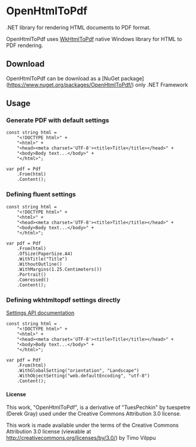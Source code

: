 # OpenHtmlToPdf #

.NET library for rendering HTML documents to PDF format. 

OpenHtmlToPdf uses [WkHtmlToPdf](http://github.com/antialize/wkhtmltopdf) native Windows library for HTML to PDF rendering.

## Download ##

OpenHtmlToPdf can be download as a [NuGet package] (https://www.nuget.org/packages/OpenHtmlToPdf/) only .NET Framework

## Usage ##

### Generate PDF with default settings ###
	const string html =
		"<!DOCTYPE html>" +
		"<html>" +
		"<head><meta charset='UTF-8'><title>Title</title></head>" +
		"<body>Body text...</body>" +
		"</html>";

	var pdf = Pdf
		.From(html)
		.Content();

### Defining fluent settings ###
	const string html =
		"<!DOCTYPE html>" +
		"<html>" +
		"<head><meta charset='UTF-8'><title>Title</title></head>" +
		"<body>Body text...</body>" +
		"</html>";

	var pdf = Pdf
		.From(html)
		.OfSize(PaperSize.A4)
		.WithTitle("Title")
		.WithoutOutline()
		.WithMargins(1.25.Centimeters())
		.Portrait()
		.Comressed()
		.Content();

### Defining wkhtmltopdf settings directly ###

[Settings API documentation](http://wkhtmltopdf.org/libwkhtmltox/pagesettings.html)

	const string html =
		"<!DOCTYPE html>" +
		"<html>" +
		"<head><meta charset='UTF-8'><title>Title</title></head>" +
		"<body>Body text...</body>" +
		"</html>";

	var pdf = Pdf
		.From(html)
		.WithGlobalSetting("orientation", "Landscape")
		.WithObjectSetting("web.defaultEncoding", "utf-8")
		.Content();
#### License ####

This work, "OpenHtmlToPdf", is a derivative of "TuesPechkin" by tuespetre (Derek Gray) used under the Creative Commons Attribution 3.0 license.

This work is made available under the terms of the Creative Commons Attribution 3.0 license (viewable at http://creativecommons.org/licenses/by/3.0/) by Timo Vilppu
